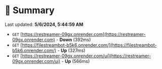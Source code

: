 # 📖 Summary
Last updated: **5/6/2024, 5:44:59 AM**

- `GET` [https://restreamer-09gx.onrender.com](https://restreamer-09gx.onrender.com) - **Down** (392ms)
- `GET` [https://filestreambot-b5k6.onrender.com/](https://filestreambot-b5k6.onrender.com/) - **Up** (327ms)
- `GET` [https://restreamer-09gx.onrender.com/ui](https://restreamer-09gx.onrender.com/ui) - **Up** (566ms)
